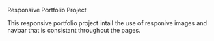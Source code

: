 Responsive Portfolio Project

This responsive portfolio project intail the use of responive images and navbar that is consistant throughout the pages.